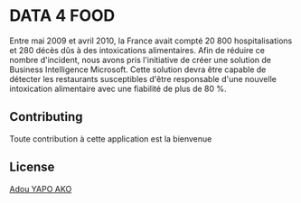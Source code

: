 # DATA 4 FOOD

Entre mai 2009 et avril 2010, la France avait compté 20 800 hospitalisations et 280 décès dûs à des intoxications alimentaires.
Afin de réduire ce nombre d'incident, nous avons pris l'initiative de créer une solution de Business Intelligence Microsoft.
Cette solution devra être capable de détecter les restaurants susceptibles d'être responsable d'une nouvelle intoxication alimentaire avec une fiabilité de plus de 80 %.


## Contributing

Toute contribution à cette application est la bienvenue


## License
[Adou YAPO AKO](https://apprendre-python.herokuapp.com/)
